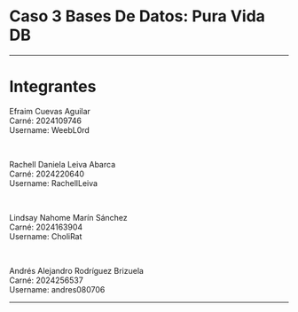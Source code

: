 # Caso 3 Bases De Datos: Pura Vida DB

---

# Integrantes


Efraim Cuevas Aguilar <br>
Carné: 2024109746 <br>
Username: WeebL0rd <br>

<br>

Rachell Daniela Leiva Abarca <br>
Carné: 2024220640   <br>
Username: RachellLeiva <br>

<br>

Lindsay Nahome Marín Sánchez <br>
Carné: 2024163904 <br>
Username: CholiRat <br>

<br>

Andrés Alejandro Rodríguez Brizuela <br>
Carné: 2024256537 <br>
Username: andres080706 <br>

---
